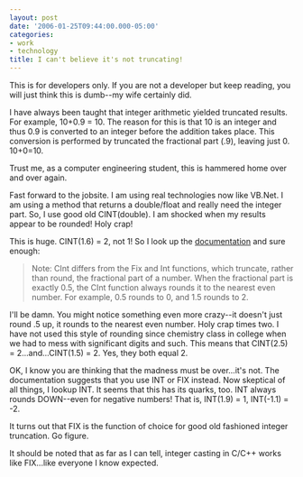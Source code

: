 ```yaml
---
layout: post
date: '2006-01-25T09:44:00.000-05:00'
categories:
- work
- technology
title: I can't believe it's not truncating!
---
```


This is for developers only. If you are not a developer but keep reading, you will just think this is dumb--my wife certainly did.

I have always been taught that integer arithmetic yielded truncated results. For example, 10+0.9 = 10. The reason for this is that 10 is an integer and thus 0.9 is converted to an integer before the addition takes place. This conversion is performed by truncated the fractional part (.9), leaving just 0. 10+0=10.

Trust me, as a computer engineering student, this is hammered home over and over again.

Fast forward to the jobsite. I am using real technologies now like VB.Net. I am using a method that returns a double/float and really need the integer part. So, I use good old CINT(double). I am shocked when my results appear to be rounded! Holy crap!

This is huge. CINT(1.6) = 2, not 1! So I look up the [documentation](http://msdn.microsoft.com/library/default.asp?url=/library/en-us/script56/html/38eee725-da5b-469b-b3f7-c818a74037c1.asp) and sure enough:

<blockquote>Note: CInt differs from the Fix and Int functions, which truncate, rather than round, the fractional part of a number. When the fractional part is exactly 0.5, the CInt function always rounds it to the nearest even number. For example, 0.5 rounds to 0, and 1.5 rounds to 2.

</blockquote>

 I'll be damn. You might notice something even more crazy--it doesn't just round .5 up, it rounds to the nearest even number. Holy crap times two. I have not used this style of rounding since chemistry class in college when we had to mess with significant digits and such. This means that CINT(2.5) = 2...and...CINT(1.5) = 2. Yes, they both equal 2.

OK, I know you are thinking that the madness must be over...it's not. The documentation suggests that you use INT or FIX instead. Now skeptical of all things, I lookup INT. It seems that this has its quarks, too. INT always rounds DOWN--even for negative numbers! That is, INT(1.9) = 1, INT(-1.1) = -2.

It turns out that FIX is the function of choice for good old fashioned integer truncation. Go figure.

It should be noted that as far as I can tell, integer casting in C/C++ works like FIX...like everyone I know expected.